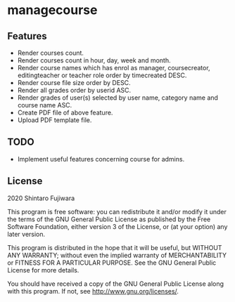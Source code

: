 # managecourse #

Features
--------
- Render courses count. 
- Render courses count in hour, day, week and month.
- Render course names which has enrol as manager, coursecreator, editingteacher or teacher role order by timecreated DESC.
- Render course file size order by DESC.
- Render all grades order by userid ASC.
- Render grades of user(s) selected by user name, category name and course name ASC.
- Create PDF file of above feature.
- Upload PDF template file.

TODO
--------
- Implement useful features concerning course for admins.

## License ##

2020 Shintaro Fujiwara <shintaro dot fujiwara at gmail dot com>

This program is free software: you can redistribute it and/or modify it under
the terms of the GNU General Public License as published by the Free Software
Foundation, either version 3 of the License, or (at your option) any later
version.

This program is distributed in the hope that it will be useful, but WITHOUT ANY
WARRANTY; without even the implied warranty of MERCHANTABILITY or FITNESS FOR A
PARTICULAR PURPOSE.  See the GNU General Public License for more details.

You should have received a copy of the GNU General Public License along with
this program.  If not, see <http://www.gnu.org/licenses/>.
